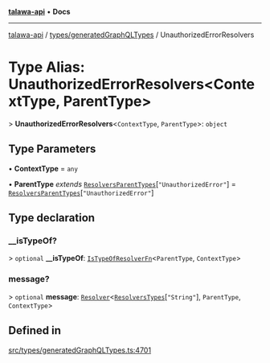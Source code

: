 [**talawa-api**](../../../README.md) • **Docs**

***

[talawa-api](../../../modules.md) / [types/generatedGraphQLTypes](../README.md) / UnauthorizedErrorResolvers

# Type Alias: UnauthorizedErrorResolvers\<ContextType, ParentType\>

\> **UnauthorizedErrorResolvers**\<`ContextType`, `ParentType`\>: `object`

## Type Parameters

• **ContextType** = `any`

• **ParentType** *extends* [`ResolversParentTypes`](ResolversParentTypes.md)\[`"UnauthorizedError"`\] = [`ResolversParentTypes`](ResolversParentTypes.md)\[`"UnauthorizedError"`\]

## Type declaration

### \_\_isTypeOf?

\> `optional` **\_\_isTypeOf**: [`IsTypeOfResolverFn`](IsTypeOfResolverFn.md)\<`ParentType`, `ContextType`\>

### message?

\> `optional` **message**: [`Resolver`](Resolver.md)\<[`ResolversTypes`](ResolversTypes.md)\[`"String"`\], `ParentType`, `ContextType`\>

## Defined in

[src/types/generatedGraphQLTypes.ts:4701](https://github.com/PalisadoesFoundation/talawa-api/blob/c952c7a3bfd4b8b910fbae10313f5402ade5a9d4/src/types/generatedGraphQLTypes.ts#L4701)
